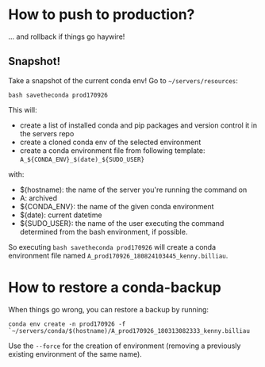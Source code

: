 # How to push to production?

... and rollback if things go haywire!

## Snapshot!

Take a snapshot of the current conda env! Go to `~/servers/resources`:

```bash savetheconda prod170926```

This will:
- create a list of installed conda and pip packages and version control it in the servers repo
- create a cloned conda env of the selected environment
- create a conda environment file from following template: `A_${CONDA_ENV}_$(date)_${SUDO_USER}`

with:

- $(hostname): the name of the server you're running the command on
- A: archived
- ${CONDA_ENV}: the name of the given conda environment
- $(date): current datetime
- ${SUDO_USER}: the name of the user executing the command determined from the bash environment, if possible.

So executing `bash savetheconda prod170926` will create a conda environment file named `A_prod170926_180824103445_kenny.billiau`.

# How to restore a conda-backup

When things go wrong, you can restore a backup by running:

```conda env create -n prod170926 -f `~/servers/conda/$(hostname)/A_prod170926_180313082333_kenny.billiau```

Use the `--force` for the creation  of  environment (removing a previously existing environment of the same name).
